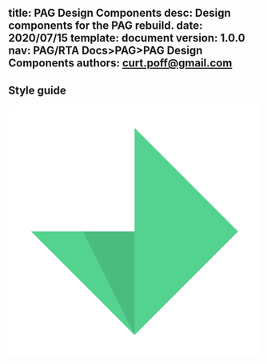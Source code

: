 title:      PAG Design Components
desc:       Design components for the PAG rebuild.
date:       2020/07/15
template:   document
version:    1.0.0
nav:        PAG/RTA Docs>PAG>PAG Design Components
authors:    curt.poff@gmail.com
--------------------------------------

## Style guide

![docnado](assets/logo-512.png)


